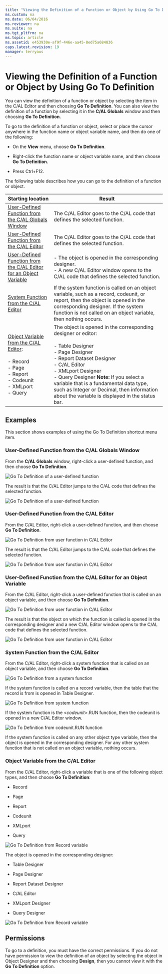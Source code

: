 ```yaml
---
title: "Viewing the Definition of a Function or Object by Using Go To Definition"
ms.custom: na
ms.date: 06/04/2016
ms.reviewer: na
ms.suite: na
ms.tgt_pltfrm: na
ms.topic: article
ms.assetid: e453930e-af9f-446e-aa45-8ed75a684836
caps.latest.revision: 19
manager: terryaus
---
```

# Viewing the Definition of a Function or Object by Using Go To Definition
You can view the definition of a function or object by selecting the item in the C\/AL Editor and then choosing **Go To Definition**. You can also view the definition of a function by selecting it in the **C\/AL Globals** window and then choosing **Go To Definition**.  
  
 To go to the definition of a function or object, select or place the cursor anywhere in the function name or object variable name, and then do one of the following:  
  
-   On the **View** menu, choose **Go To Definition**.  
  
-   Right\-click the function name or object variable name, and then choose **Go To Definition**.  
  
-   Press Ctrl\+F12.  
  
 The following table describes how you can go to the definition of a function or object.  
  
|Starting location|Result|  
|-----------------------|------------|  
|[User-Defined Function from the C/AL Globals Window](../dynamics-nav/Viewing-the-Definition-of-a-Function-or-Object-by-Using-Go-To-Definition.md#BKMK_UserdefinedFunctionFromTheCALGlobalsWindow)|The C\/AL Editor goes to the C\/AL code that defines the selected function.|  
|[User-Defined Function from the C/AL Editor](../dynamics-nav/Viewing-the-Definition-of-a-Function-or-Object-by-Using-Go-To-Definition.md#BKMK_UserdefinedFunctionFromTheCALEditor)|The C\/AL Editor goes to the C\/AL code that defines the selected function.|  
|[User-Defined Function from the C/AL Editor for an Object Variable](../dynamics-nav/Viewing-the-Definition-of-a-Function-or-Object-by-Using-Go-To-Definition.md#BKMK_UserdefinedFunctionFromTheCALEditorForAnObjectVariable)|-   The object is opened in the corresponding designer.<br />-   A new C\/AL Editor window opens to the C\/AL code that defines the selected function.|  
|[System Function from the C/AL Editor](../dynamics-nav/Viewing-the-Definition-of-a-Function-or-Object-by-Using-Go-To-Definition.md#BKMK_SystemFunctionFromTheCALEditor)|If the system function is called on an object variable, such as a record, codeunit, or report, then the object is opened in the corresponding designer. If the system function is not called on an object variable, then nothing occurs.|  
|[Object Variable from the C/AL Editor](../dynamics-nav/Viewing-the-Definition-of-a-Function-or-Object-by-Using-Go-To-Definition.md#BKMK_VariableFromTheCALEditor):<br /><br /> -   Record<br />-   Page<br />-   Report<br />-   Codeunit<br />-   XMLport<br />-   Query|The object is opened in the corresponding designer or editor:<br /><br /> -   Table Designer<br />-   Page Designer<br />-   Report Dataset Designer<br />-   C\/AL Editor<br />-   XMLport Designer<br />-   Query Designer **Note:**  If you select a variable that is a fundamental data type, such as Integer or Decimal, then information about the variable is displayed in the status bar.|  
  
## Examples  
 This section shows examples of using the Go To Definition shortcut menu item.  
  
###  <a name="BKMK_UserdefinedFunctionFromTheCALGlobalsWindow"></a> User\-Defined Function from the C\/AL Globals Window  
 From the **C\/AL Globals** window, right\-click a user\-defined function, and then choose **Go To Definition**.  
  
 ![Go To Definition of a user&#45;defined function](../dynamics-nav/media/GoToDef_.jpg "GoToDef\_")  
  
 The result is that the C\/AL Editor jumps to the C\/AL code that defines the selected function.  
  
 ![Go To Definition of a user&#45;defined function](../dynamics-nav/media/GoToDef_FromCALGlobals_CALEditor.jpg "GoToDef\_FromCALGlobals\_CALEditor")  
  
###  <a name="BKMK_UserdefinedFunctionFromTheCALEditor"></a> User\-Defined Function from the C\/AL Editor  
 From the C\/AL Editor, right\-click a user\-defined function, and then choose **Go To Definition**.  
  
 ![Go To Definition from user function in C&#47;AL Editor](../dynamics-nav/media/GotoDef_FromCALEditor_UserFunc.jpg "GotoDef\_FromCALEditor\_UserFunc")  
  
 The result is that the C\/AL Editor jumps to the C\/AL code that defines the selected function.  
  
 ![Go To Definition from user function in C&#47;AL Editor](../dynamics-nav/media/GoToDef_FromCALEditor_UserFunc_Result.jpg "GoToDef\_FromCALEditor\_UserFunc\_Result")  
  
###  <a name="BKMK_UserdefinedFunctionFromTheCALEditorForAnObjectVariable"></a> User\-Defined Function from the C\/AL Editor for an Object Variable  
 From the C\/AL Editor, right\-click a user\-defined function that is called on an object variable, and then choose **Go To Definition**.  
  
 ![Go To Definition from user function in C&#47;AL Editor](../dynamics-nav/media/GotoDef_FromCALEditor_UserFunc_Object.jpg "GotoDef\_FromCALEditor\_UserFunc\_Object")  
  
 The result is that the object on which the function is called is opened in the corresponding designer and a new C\/AL Editor window opens to the C\/AL code that defines the selected function.  
  
 ![Go To Definition from user function in C&#47;AL Editor](../dynamics-nav/media/GotoDef_FromCALEditor_UserFunc_Object_Result.jpg "GotoDef\_FromCALEditor\_UserFunc\_Object\_Result")  
  
###  <a name="BKMK_SystemFunctionFromTheCALEditor"></a> System Function from the C\/AL Editor  
 From the C\/AL Editor, right\-click a system function that is called on an object variable, and then choose **Go To Definition**.  
  
 ![Go To Definition from a system function](../dynamics-nav/media/GotoDef_FromCALEditor_.jpg "GotoDef\_FromCALEditor\_")  
  
 If the system function is called on a record variable, then the table that the record is from is opened in Table Designer.  
  
 ![Go To Definition from system function](../dynamics-nav/media/GoToDef_FromCALEditor_System_RecResult.jpg "GoToDef\_FromCALEditor\_System\_RecResult")  
  
 If the system function is the \<*codeunit*\>.RUN function, then the codeunit is opened in a new C\/AL Editor window.  
  
 ![Go To Definition from codeunit.RUN function](../dynamics-nav/media/GoToDef_FromCALEditor_System_CodeunitResult.jpg "GoToDef\_FromCALEditor\_System\_CodeunitResult")  
  
 If the system function is called on any other object type variable, then the object is opened in the corresponding designer. For any other system function that is not called on an object variable, nothing occurs.  
  
###  <a name="BKMK_VariableFromTheCALEditor"></a> Object Variable from the C\/AL Editor  
 From the C\/AL Editor, right\-click a variable that is one of the following object types, and then choose **Go To Definition**:  
  
-   Record  
  
-   Page  
  
-   Report  
  
-   Codeunit  
  
-   XMLport  
  
-   Query  
  
 ![Go To Definition from Record variable](../dynamics-nav/media/GoToDef_FromCALEditor_Var.jpg "GoToDef\_FromCALEditor\_Var")  
  
 The object is opened in the corresponding designer:  
  
-   Table Designer  
  
-   Page Designer  
  
-   Report Dataset Designer  
  
-   C\/AL Editor  
  
-   XMLport Designer  
  
-   Query Designer  
  
 ![Go To Definition from Record variable](../dynamics-nav/media/GoToDef_FromCALEditor_VarResult.jpg "GoToDef\_FromCALEditor\_VarResult")  
  
## Permissions  
 To go to a definition, you must have the correct permissions. If you do not have permission to view the definition of an object by selecting the object in Object Designer and then choosing **Design**, then you cannot view it with the **Go To Definition** option.